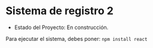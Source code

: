 <h1> Sistema de registro 2</h1>

- Estado del Proyecto: En construcción.

Para ejecutar el sistema, debes poner:
```npm install react```
